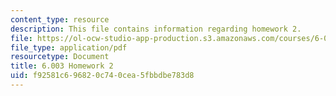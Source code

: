 ```yaml
---
content_type: resource
description: This file contains information regarding homework 2.
file: https://ol-ocw-studio-app-production.s3.amazonaws.com/courses/6-003-signals-and-systems-fall-2011/f92581c696820c740cea5fbbdbe783d8_MIT6_003F11_hw02.pdf
file_type: application/pdf
resourcetype: Document
title: 6.003 Homework 2
uid: f92581c6-9682-0c74-0cea-5fbbdbe783d8
---
```

